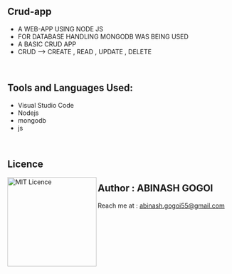 ## Crud-app

* A WEB-APP USING NODE JS
* FOR DATABASE HANDLING MONGODB WAS BEING USED
* A BASIC CRUD APP
* CRUD --> CREATE , READ , UPDATE , DELETE
<br/>

## Tools and Languages Used:

* Visual Studio Code
* Nodejs
* mongodb
* js
<br/>

## Licence

<img align="left" alt="MIT Licence" width="200px" src="https://img.shields.io/github/license/abinashstack/crud-app?style=for-the-badge" />



## Author : ABINASH GOGOI

Reach me  at : abinash.gogoi55@gmail.com

